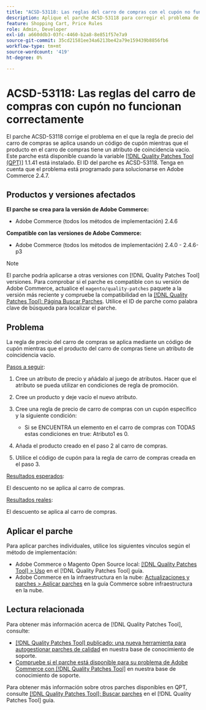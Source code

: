 ```yaml
---
title: "ACSD-53118: Las reglas del carro de compras con el cupón no funcionan correctamente"
description: Aplique el parche ACSD-53118 para corregir el problema de Adobe Commerce en el que la regla de precio del carro de compras se aplica mediante un código de cupón, mientras que el producto del carro de compras tiene un atributo de coincidencia vacío.
feature: Shopping Cart, Price Rules
role: Admin, Developer
exl-id: a660ddb3-03fc-4460-b2a8-8e851f57e7a9
source-git-commit: 35cd21581ee34a6213be42a79e159439b8856fb6
workflow-type: tm+mt
source-wordcount: '419'
ht-degree: 0%

---
```


# ACSD-53118: Las reglas del carro de compras con cupón no funcionan correctamente

El parche ACSD-53118 corrige el problema en el que la regla de precio del carro de compras se aplica usando un código de cupón mientras que el producto en el carro de compras tiene un atributo de coincidencia vacío. Este parche está disponible cuando la variable [[!DNL Quality Patches Tool (QPT)]](/help/announcements/adobe-commerce-announcements/magento-quality-patches-released-new-tool-to-self-serve-quality-patches.md) 1.1.41 está instalado. El ID del parche es ACSD-53118. Tenga en cuenta que el problema está programado para solucionarse en Adobe Commerce 2.4.7.

## Productos y versiones afectados

**El parche se crea para la versión de Adobe Commerce:**

* Adobe Commerce (todos los métodos de implementación) 2.4.6

**Compatible con las versiones de Adobe Commerce:**

* Adobe Commerce (todos los métodos de implementación) 2.4.0 - 2.4.6-p3

>[!NOTE]
>
>El parche podría aplicarse a otras versiones con [!DNL Quality Patches Tool] versiones. Para comprobar si el parche es compatible con su versión de Adobe Commerce, actualice el `magento/quality-patches` paquete a la versión más reciente y compruebe la compatibilidad en la [[!DNL Quality Patches Tool]: Página Buscar Parches](https://experienceleague.adobe.com/tools/commerce-quality-patches/index.html). Utilice el ID de parche como palabra clave de búsqueda para localizar el parche.

## Problema

La regla de precio del carro de compras se aplica mediante un código de cupón mientras que el producto del carro de compras tiene un atributo de coincidencia vacío.

<u>Pasos a seguir</u>:

1. Cree un atributo de precio y añádalo al juego de atributos. Hacer que el atributo se pueda utilizar en condiciones de regla de promoción.
1. Cree un producto y deje vacío el nuevo atributo.
1. Cree una regla de precio de carro de compras con un cupón específico y la siguiente condición:

   * Si se ENCUENTRA un elemento en el carro de compras con TODAS estas condiciones en true: Atributo1 es 0.

1. Añada el producto creado en el paso 2 al carro de compras.
1. Utilice el código de cupón para la regla de carro de compras creada en el paso 3.

<u>Resultados esperados</u>:

El descuento no se aplica al carro de compras.

<u>Resultados reales</u>:

El descuento se aplica al carro de compras.

## Aplicar el parche

Para aplicar parches individuales, utilice los siguientes vínculos según el método de implementación:

* Adobe Commerce o Magento Open Source local: [[!DNL Quality Patches Tool] > Uso](https://experienceleague.adobe.com/docs/commerce-operations/tools/quality-patches-tool/usage.html) en el [!DNL Quality Patches Tool] guía.
* Adobe Commerce en la infraestructura en la nube: [Actualizaciones y parches > Aplicar parches](https://experienceleague.adobe.com/docs/commerce-cloud-service/user-guide/develop/upgrade/apply-patches.html) en la guía Commerce sobre infraestructura en la nube.

## Lectura relacionada

Para obtener más información acerca de [!DNL Quality Patches Tool], consulte:

* [[!DNL Quality Patches Tool] publicado: una nueva herramienta para autogestionar parches de calidad](/help/announcements/adobe-commerce-announcements/magento-quality-patches-released-new-tool-to-self-serve-quality-patches.md) en nuestra base de conocimiento de soporte.
* [Compruebe si el parche está disponible para su problema de Adobe Commerce con [!DNL Quality Patches Tool]](/help/support-tools/patches-available-in-qpt-tool/check-patch-for-magento-issue-with-magento-quality-patches.md) en nuestra base de conocimiento de soporte.

Para obtener más información sobre otros parches disponibles en QPT, consulte [[!DNL Quality Patches Tool]: Buscar parches](https://experienceleague.adobe.com/tools/commerce-quality-patches/index.html) en el [!DNL Quality Patches Tool] guía.
